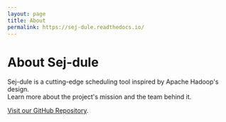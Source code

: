 ```yaml
---
layout: page
title: About
permalink: https://sej-dule.readthedocs.io/
---
```


# About Sej-dule

Sej-dule is a cutting-edge scheduling tool inspired by Apache Hadoop's design.  
Learn more about the project's mission and the team behind it.

[Visit our GitHub Repository](https://github.com/24-2-Sej-dule/Sej-dule).
